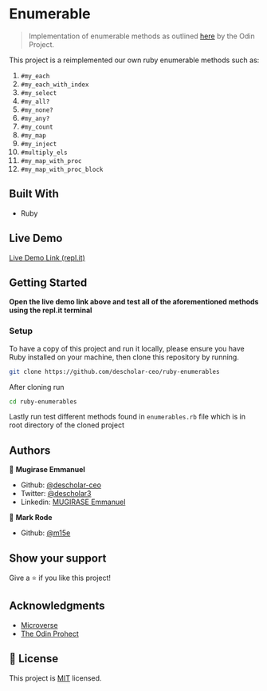 # Enumerable

> Implementation of enumerable methods as outlined [here](https://github.com/TheOdinProject/curriculum/blob/master/ruby_programming/archive/basic_ruby/project_advanced_building_blocks.md#project-2-enumerable-methods) by the Odin Project.

This project is a reimplemented our own ruby enumerable methods such as:
1. `#my_each`
1. `#my_each_with_index`
1. `#my_select`
1. `#my_all?`
1. `#my_none?`
1. `#my_any?`
1. `#my_count`
1. `#my_map`
1. `#my_inject`
1. `#multiply_els`
1. `#my_map_with_proc`
1. `#my_map_with_proc_block`

## Built With

- Ruby

## Live Demo

[Live Demo Link (repl.it)](https://repl.it/@m15e/ruby-enumerables)


## Getting Started

**Open the live demo link above and test all of the aforementioned methods using the repl.it terminal**

### Setup

To have a copy of this project and run it locally, please ensure you have Ruby installed on your machine, then clone this repository by running.

```bash
git clone https://github.com/descholar-ceo/ruby-enumerables
```

After cloning run

```bash 
cd ruby-enumerables
```

Lastly run test different methods found in `enumerables.rb` file which is in root directory of the cloned project

## Authors

👤 **Mugirase Emmanuel**

- Github: [@descholar-ceo](https://github.com/descholar-ceo)
- Twitter: [@descholar3](https://twitter.com/descholar3)
- Linkedin: [MUGIRASE Emmanuel](linkedin.com/in/mugirase-emmanuel-a90b49143)

👤 **Mark Rode**

- Github: [@m15e](https://github.com/m15e)

## Show your support

Give a ⭐️ if you like this project!

## Acknowledgments

- [Microverse](htttps:www.microverse.org)
- [The Odin Prohect](https://www.theodinproject.com/)

## 📝 License

This project is [MIT](lic.url) licensed.